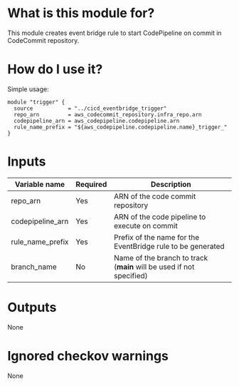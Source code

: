 # What is this module for?
This module creates event bridge rule to start CodePipeline on commit in CodeCommit repository.

# How do I use it?
Simple usage:

```hcl
module "trigger" { 
  source           = "../cicd_eventbridge_trigger" 
  repo_arn         = aws_codecommit_repository.infra_repo.arn 
  codepipeline_arn = aws_codepipeline.codepipeline.arn 
  rule_name_prefix = "${aws_codepipeline.codepipeline.name}_trigger_"
}
```

# Inputs
|Variable name|Required|Description|
|-------------|--------|-----------|
|repo_arn|Yes|ARN of the code commit repository|
|codepipeline_arn|Yes|ARN of the code pipeline to execute on commit|
|rule_name_prefix|Yes|Prefix of the name for the EventBridge rule to be generated|
|branch_name|No|Name of the branch to track (**main** will be used if not specified)|
# Outputs
None

# Ignored checkov warnings
None